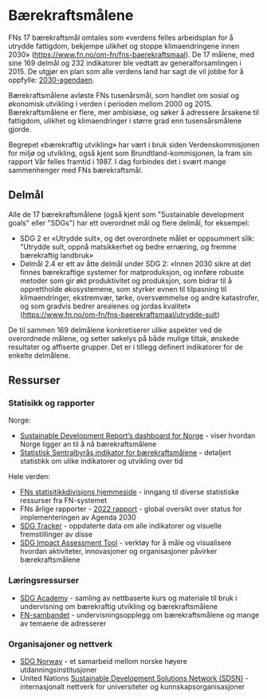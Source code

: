 # Bærekraftsmålene

FNs 17 bærekraftsmål omtales som «verdens felles arbeidsplan for å utrydde fattigdom, bekjempe ulikhet og stoppe klimaendringene innen 2030» (https://www.fn.no/om-fn/fns-baerekraftsmaal). De 17 målene, med sine 169 delmål og 232 indikatorer ble vedtatt av generalforsamlingen i 2015. De utgjør en plan som alle verdens land har sagt de vil jobbe for å oppfylle: [2030-agendaen](https://sdgs.un.org/2030agenda).

Bærekraftsmålene avløste FNs tusenårsmål, som handlet om sosial og økonomisk utvikling i verden i perioden mellom 2000 og 2015. Bærekraftsmålene er flere, mer ambisiøse, og søker å adressere årsakene til fattigdom, ulikhet og klimaendringer i større grad enn tusensårsmålene gjorde. 

Begrepet «bærekraftig utvikling» har vært i bruk siden Verdenskommisjonen for miljø og utvikling, også kjent som Brundtland-kommisjonen, la fram sin rapport Vår felles framtid i 1987. I dag forbindes det i svært mange sammenhenger med FNs bærekraftsmål. 

## Delmål

Alle de 17 bærekraftsmålene (også kjent som "Sustainable development goals" eller "SDGs") har ett overordnet mål og flere delmål, for eksempel:
* SDG 2 er «Utrydde sult», og det overordnete målet er oppsummert slik: "Utrydde sult, oppnå matsikkerhet og bedre ernæring, og fremme bærekraftig landbruk» 
* Delmål 2.4 er ett av åtte delmål under SDG 2: «Innen 2030 sikre at det finnes bærekraftige systemer for matproduksjon, og innføre robuste metoder som gir økt produktivitet og produksjon, som bidrar til å opprettholde økosystemene, som styrker evnen til tilpasning til klimaendringer, ekstremvær, tørke, oversvømmelse og andre katastrofer, og som gradvis bedrer arealenes og jordas kvalitet» (https://www.fn.no/om-fn/fns-baerekraftsmaal/utrydde-sult)

De til sammen 169 delmålene konkretiserer ulike aspekter ved de overordnede målene, og setter søkelys på både mulige tiltak, ønskede resultater og affiserte grupper. Det er i tillegg definert indikatorer for de enkelte delmålene. 

## Ressurser

### Statisikk og rapporter 

Norge:
- [Sustainable Development Report’s dashboard for Norge](https://dashboards.sdgindex.org/profiles/norway) - viser hvordan Norge ligger an til å nå bærekraftsmålene
- [Statistisk Sentralbyrås indikator for bærekraftsmålene](https://www.ssb.no/sdg) - detaljert statistikk om ulike indikatorer og utvikling over tid

Hele verden:
- [FNs statisitikkdivisjons hjemmeside](https://unstats.un.org/sdgs/dataportal) - inngang til diverse statistiske ressurser fra FN-systemet
- FNs årlige rapporter - [2022 rapport](https://unstats.un.org/sdgs/report/2022/) - global oversikt over status for implementeringen av Agenda 2030
- [SDG Tracker](https://sdg-tracker.org/) - oppdaterte data om alle indikatorer og visuelle fremstillinger av disse 
- [SDG Impact Assessment Tool](https://sdgimpactassessmenttool.org/) - verktøy for å måle og visualisere hvordan aktiviteter, innovasjoner og organisasjoner påvirker bærekraftsmålene

### Læringsressurser
- [SDG Academy](https://sdgacademy.org/) - samling av nettbaserte kurs og materiale til bruk i undervisning om bærekraftig utvikling og bærekraftsmålene
-	[FN-sambandet](https://www.fn.no/om-fn/fns-baerekraftsmaal) - undervisningsopplegg om bærekraftsmålene og mange av temaene de adresserer

### Organisajoner og nettverk
-	[SDG Norway](https://www.uib.no/en/sdgnorway/127053/about-sdg-norway) - et samarbeid mellom norske høyere utdanningsinstitusjoner
-	United Nations [Sustainable Development Solutions Network (SDSN)](https://www.unsdsn.org/) - internasjonalt nettverk for universiteter og kunnskapsorganisasjoner
